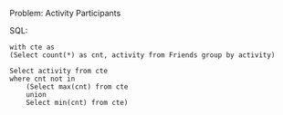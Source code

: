 Problem: Activity Participants

SQL:

```
with cte as
(Select count(*) as cnt, activity from Friends group by activity)

Select activity from cte
where cnt not in 
    (Select max(cnt) from cte
    union
    Select min(cnt) from cte)

```
